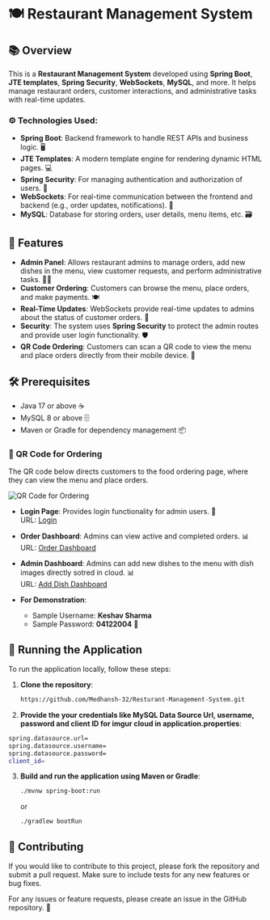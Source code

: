 # 🍽️ Restaurant Management System

## 📚 Overview
This is a **Restaurant Management System** developed using **Spring Boot**, **JTE templates**, **Spring Security**, **WebSockets**, **MySQL**, and more. It helps manage restaurant orders, customer interactions, and administrative tasks with real-time updates. 

### ⚙️ Technologies Used:
- **Spring Boot**: Backend framework to handle REST APIs and business logic. 🖥️
- **JTE Templates**: A modern template engine for rendering dynamic HTML pages. 💻
- **Spring Security**: For managing authentication and authorization of users. 🔐
- **WebSockets**: For real-time communication between the frontend and backend (e.g., order updates, notifications). 💬
- **MySQL**: Database for storing orders, user details, menu items, etc. 🗃️

## 🚀 Features
- **Admin Panel**: Allows restaurant admins to manage orders, add new dishes in the menu, view customer requests, and perform administrative tasks. 🧑‍💼
- **Customer Ordering**: Customers can browse the menu, place orders, and make payments. 🍽️
- **Real-Time Updates**: WebSockets provide real-time updates to admins about the status of customer orders. 🔄
- **Security**: The system uses **Spring Security** to protect the admin routes and provide user login functionality. 🛡️
- **QR Code Ordering**: Customers can scan a QR code to view the menu and place orders directly from their mobile device. 📱

## 🛠️ Prerequisites
- Java 17 or above ☕
- MySQL 8 or above 🗄️
- Maven or Gradle for dependency management 📦

### 📱 QR Code for Ordering

The QR code below directs customers to the food ordering page, where they can view the menu and place orders.

![QR Code for Ordering](https://cheflink.onrender.com/qr)

- **Login Page**: Provides login functionality for admin users. 🔑  
  URL: [Login](https://cheflink.onrender.com/login)

- **Order Dashboard**: Admins can view active and completed orders. 📊  
  URL: [Order Dashboard](https://cheflink.onrender.com/admin)
  
- **Admin Dashboard**: Admins can add new dishes to the menu with dish images directly sotred in cloud. 📊  
  URL: [Add Dish Dashboard](https://cheflink.onrender.com/addItem)

- **For Demonstration**:
  - Sample Username: **Keshav Sharma**  
  - Sample Password: **04122004** 🔑

## 🚀 Running the Application

To run the application locally, follow these steps:

1. **Clone the repository**:

    ```sh
    https://github.com/Medhansh-32/Resturant-Management-System.git
    ```

2. **Provide the your credentials like MySQL Data Source Url, username, password and client ID for imgur cloud in application.properties**:

```sh
spring.datasource.url=
spring.datasource.username=
spring.datasource.password=
client_id=
```

3. **Build and run the application using Maven or Gradle**:

    ```sh
    ./mvnw spring-boot:run
    ```

   or

    ```sh
    ./gradlew bootRun
    ```

## 🤝 Contributing

If you would like to contribute to this project, please fork the repository and submit a pull request. Make sure to include tests for any new features or bug fixes.

For any issues or feature requests, please create an issue in the GitHub repository. 🐛

